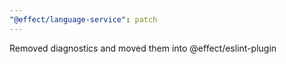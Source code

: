 ```yaml
---
"@effect/language-service": patch
---
```


Removed diagnostics and moved them into @effect/eslint-plugin
